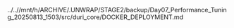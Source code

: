 ../..//mnt/h/ARCHIVE/.UNWRAP/STAGE2/backup/Day07_Performance_Tuning_20250813_1503/src/duri_core/DOCKER_DEPLOYMENT.md